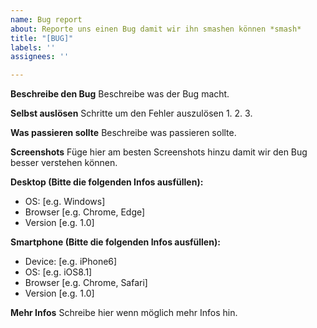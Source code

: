 ```yaml
---
name: Bug report
about: Reporte uns einen Bug damit wir ihn smashen können *smash*
title: "[BUG]"
labels: ''
assignees: ''

---
```


**Beschreibe den Bug**
Beschreibe was der Bug macht.

**Selbst auslösen**
Schritte um den Fehler auszulösen
1. 
2. 
3. 

**Was passieren sollte**
Beschreibe was passieren sollte.

**Screenshots**
Füge hier am besten Screenshots hinzu damit wir den Bug besser verstehen können.

**Desktop (Bitte die folgenden Infos ausfüllen):**
 - OS: [e.g. Windows]
 - Browser [e.g. Chrome, Edge]
 - Version [e.g. 1.0]

**Smartphone (Bitte die folgenden Infos ausfüllen):**
 - Device: [e.g. iPhone6]
 - OS: [e.g. iOS8.1]
 - Browser [e.g. Chrome, Safari]
 - Version [e.g. 1.0]

**Mehr Infos**
Schreibe hier wenn möglich mehr Infos hin.
